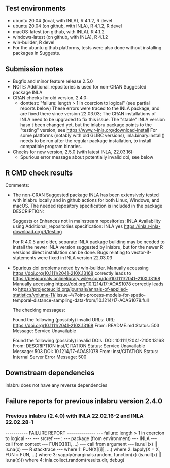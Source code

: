 ## Test environments
* ubuntu 20.04 (local, with INLA), R 4.1.2, R devel
* ubuntu 20.04 (on github, with INLA), R 4.1.2, R devel
* macOS-latest (on github, with INLA), R 4.1.2
* windows-latest (on github, with INLA), R 4.1.2
* win-builder, R devel
* For the ubuntu github platforms, tests were also done without installing
  packages in Suggests.

## Submission notes
* Bugfix and minor feature release 2.5.0
* NOTE: Additional_repositories is used for non-CRAN Suggested package INLA
* CRAN checks for old version, 2.4.0:
  - donttest: "failure: length > 1 in coercion to logical" (see partial reports below)
    These errors were traced to the INLA package, and are fixed there since
    version 22.03.03; The CRAN installations of INLA need to be upgraded
    to fix this issue.  The "stable" INLA version hasn't been changed yet, but
    the inlabru package points to the "testing" version, see
    https://www.r-inla.org/download-install
    For some platforms (notably with old GLIBC versions), inla.binary.install()
    needs to be run after the regular package installation, to install compatible
    program binaries.
* Checks for new version, 2.5.0 (with latest INLA, 22.03.16):
  - Spurious error message about potentially invalid doi, see below


## R CMD check results

Comments:

* The non-CRAN Suggested package INLA has been extensively tested with inlabru
  locally and in github actions for both Linux, Windows, and macOS.
  The needed repository specification is included in the package DESCRIPTION:

  Suggests or Enhances not in mainstream repositories:
    INLA
  Availability using Additional_repositories specification:
    INLA   yes   https://inla.r-inla-download.org/R/testing
    
  For R 4.0.5 and older, separate INLA package building may be needed to install
  the newer INLA version suggested by inlabru, but for the newer R versions
  direct installation can be done. Bugs relating to vector-if-statements
  were fixed in INLA version 22.03.03
    
* Spurious doi problems noted by win-builder.
  Manually accessing https://doi.org/10.1111/2041-210X.13168 correctly leads to
  https://besjournals.onlinelibrary.wiley.com/doi/10.1111/2041-210X.13168
  Manually accessing https://doi.org/10.1214/17-AOAS1078 correctly leads to
  https://projecteuclid.org/journals/annals-of-applied-statistics/volume-11/
    issue-4/Point-process-models-for-spatio-temporal-distance-sampling-data-from/10.1214/17-AOAS1078.full

  The checking messages:
  
  Found the following (possibly) invalid URLs:
  URL: https://doi.org/10.1111/2041-210X.13168
    From: README.md
    Status: 503
    Message: Service Unavailable

  Found the following (possibly) invalid DOIs:
  DOI: 10.1111/2041-210X.13168
    From: DESCRIPTION
          inst/CITATION
    Status: Service Unavailable
    Message: 503
  DOI: 10.1214/17-AOAS1078
    From: inst/CITATION
    Status: Internal Server Error
    Message: 500


## Downstream dependencies
inlabru does not have any reverse dependencies

## Failure reports for previous inlabru version 2.4.0

### Previous inlabru (2.4.0) with INLA 22.02.16-2 and INLA 22.02.28-1

 ----------- FAILURE REPORT -------------- 
 --- failure: length > 1 in coercion to logical ---
 --- srcref --- 
: 
 --- package (from environment) --- 
INLA
 --- call from context --- 
FUN(X[[i]], ...)
 --- call from argument --- 
is.null(x) || is.na(x)
 --- R stacktrace ---
where 1: FUN(X[[i]], ...)
where 2: lapply(X = X, FUN = FUN, ...)
where 3: sapply(marginals.random, function(x) (is.null(x) || is.na(x)))
where 4: inla.collect.random(results.dir, debug)

